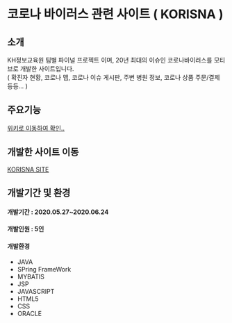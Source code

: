 # 코로나 바이러스 관련 사이트 ( KORISNA )<br>
## 소개<br>
KH정보교육원 팀별 파이널 프로젝트 이며, 20년 최대의 이슈인 코로나바이러스를 모티브로 개발한 사이트입니다.<br>
( 확진자 현황, 코로나 맵, 코로나 이슈 게시판, 주변 병원 정보, 코로나 상품 주문/결제 등등... )
## 주요기능<br>
 [위키로 이동하여 확인..](https://github.com/wjdkdtn7233/FinalProject_KORISNA/wiki)<br>
## 개발한 사이트 이동<br>
 [KORISNA SITE](https://www.korisna.site/)<br>
## 개발기간 및 환경<br>
#### 개발기간 : 2020.05.27~2020.06.24<br>
#### 개발인원 : 5인<br>
#### 개발환경<br>
  * JAVA<br>
  * SPring FrameWork<br>
  * MYBATIS<br>
  * JSP<br>
  * JAVASCRIPT<br>
  * HTML5<br>
  * CSS<br>
  * ORACLE<br>
  
